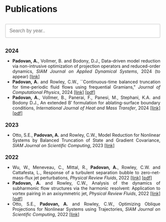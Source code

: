 # Publications

<!-- Search Bar -->
<input type="text" id="searchInput" onkeyup="searchPublications()" placeholder="Search by year..">

<div id="publicationList">
   <!-- 2024 Publications -->
   <h2 data-year="2024">2024</h2>
   <ul class="publication-list" data-year="2024">
       <li class="publication"><b>Padovan, A.</b>, Vollmer, B. and Bodony, D.J., Data-driven model reduction via non-intrusive optimization of projection operators and reduced-order dynamics, <i>SIAM Journal on Applied Dynamical Systems</i>, 2024 (to appear) <a href="https://arxiv.org/abs/2401.01290" target="_blank">[link]</a></li>
       <li class="publication"><b>Padovan, A.</b> and Rowley, C.W., ``Continuous-time balanced truncation for time-periodic fluid flows using frequential Gramians," <i>Journal of Computational Physics</i>, 2024 <a href="https://www.sciencedirect.com/science/article/pii/S0021999123006927?via%3Dihub" target="_blank">[link]</a> <a href="manuscripts/PadovanRowley_JCP2024.pdf" target="_blank">[pdf]</a></li>
       <li class="publication"><b>Padovan, A.</b>, Vollmer, B., Panerai, F., Panesi, M., Stephani, K.A. and Bodony D.J., An extended B′ formulation for ablating-surface boundary conditions, <i>International Journal of Heat and Mass Transfer</i>, 2024 <a href="https://www.sciencedirect.com/science/article/pii/S0017931023009158" target="_blank">[link]</a> <a href="manuscripts/PadovanEtAl_IJHMT2024.pdf" target="_blank">[pdf]</a></li>
   </ul>

   <!-- 2023 Publications -->
   <h2 data-year="2023">2023</h2>
   <ul class="publication-list" data-year="2023">
       <li class="publication">Otto, S.E., <b>Padovan, A.</b> and Rowley, C.W., Model Reduction for Nonlinear Systems by Balanced Truncation of State and Gradient Covariance, <i>SIAM Journal on Scientific Computing</i>, 2023 <a href="https://epubs.siam.org/doi/full/10.1137/22M1513228" target="_blank">[link]</a></li>
   </ul>

   <!-- 2022 Publications -->
   <h2 data-year="2022">2022</h2>
   <ul class="publication-list" data-year="2022">
       <li class="publication">Wu, W., Meneveau, C., Mittal, R., <b>Padovan, A.</b>, Rowley, C.W. and Cattafesta, L., Response of a turbulent separation bubble to zero-net-mass-flux jet perturbations, <i>Physical Review Fluids</i>, 2022 <a href="https://journals.aps.org/prfluids/abstract/10.1103/PhysRevFluids.7.084601" target="_blank">[link]</a> <a href="manuscripts/WuEtAl_PRF2022.pdf" target="_blank">[pdf]</a> </li>
       <li class="publication"><b>Padovan, A.</b> and Rowley, C.W., Analysis of the dynamics of subharmonic flow structures via the harmonic resolvent: Application to vortex pairing in an axisymmetric jet, <i>Physical Review Fluids</i>, 2022 <a href="https://journals.aps.org/prfluids/abstract/10.1103/PhysRevFluids.7.073903" target="_blank">[link]</a> <a href="manuscripts/PadovanRowley_PRF2022.pdf" target="_blank">[pdf]</a></li>
       <li class="publication">Otto, S.E., <b>Padovan, A.</b> and Rowley, C.W., Optimizing Oblique Projections for Nonlinear Systems using Trajectories, <i>SIAM Journal on Scientific Computing</i>, 2022 <a href="https://epubs.siam.org/doi/10.1137/21M1425815" target="_blank">[link]</a></li>
   </ul>
</div>

<script src="search.js"></script>

<style>
#searchInput {
    width: 100%;
    padding: 12px;
    margin: 12px 0;
    box-sizing: border-box;
    font-size: 16px;
    border: 2px solid #ddd;
    border-radius: 4px;
    transition: border-color 0.3s, box-shadow 0.3s;
}

#searchInput:focus {
    border-color: #007bff;
    box-shadow: 0 0 5px rgba(0, 123, 255, 0.5);
    outline: none;
}

/* Justify the text of publication entries */
.publication-list {
    text-align: justify;
}

/* Adjust the font size of the year headings */
h2[data-year] {
    font-size: 1.2em; /* Adjust this value as needed */
    margin-top: 20px; /* Adjust the top margin if needed */
    margin-bottom: 10px; /* Adjust the bottom margin if needed */
}
</style>